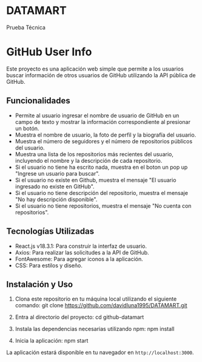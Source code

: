 # DATAMART
Prueba Técnica

# GitHub User Info

Este proyecto es una aplicación web simple que permite a los usuarios buscar información de otros usuarios de GitHub utilizando la API pública de GitHub.

## Funcionalidades

- Permite al usuario ingresar el nombre de usuario de GitHub en un campo de texto y mostrar la información correspondiente al presionar un botón.
- Muestra el nombre de usuario, la foto de perfil y la biografía del usuario.
- Muestra el número de seguidores y el número de repositorios públicos del usuario.
- Muestra una lista de los repositorios más recientes del usuario, incluyendo el nombre y la descripción de cada repositorio.
- Si el usuario no tiene ha escrito nada, muestra en el boton un pop up "Ingrese un usuario para buscar".
- Si el usuario no existe en Github, muestra el mensaje "El usuario ingresado no existe en GitHub".
- Si el usuario no tiene descripción del repositorio, muestra el mensaje "No hay descripción disponible".
- Si el usuario no tiene repositorios, muestra el mensaje "No cuenta con repositorios".


## Tecnologías Utilizadas

- React.js v18.3.1: Para construir la interfaz de usuario.
- Axios: Para realizar las solicitudes a la API de GitHub.
- FontAwesome: Para agregar iconos a la aplicación.
- CSS: Para estilos y diseño.

## Instalación y Uso

1. Clona este repositorio en tu máquina local utilizando el siguiente comando:
git clone https://github.com/davidluna1995/DATAMART.git

2. Entra al directorio del proyecto:
cd github-datamart

3. Instala las dependencias necesarias utilizando npm:
npm install

4. Inicia la aplicación:
npm start

La aplicación estará disponible en tu navegador en `http://localhost:3000`.
